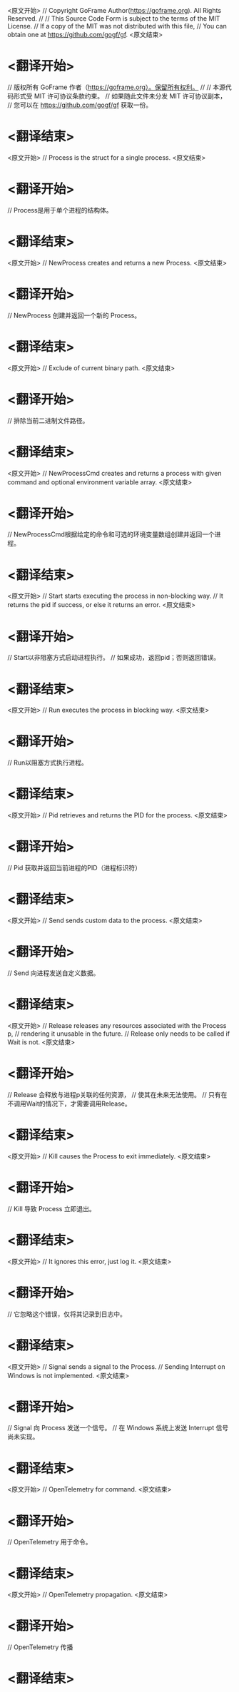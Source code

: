 
<原文开始>
// Copyright GoFrame Author(https://goframe.org). All Rights Reserved.
//
// This Source Code Form is subject to the terms of the MIT License.
// If a copy of the MIT was not distributed with this file,
// You can obtain one at https://github.com/gogf/gf.
<原文结束>

# <翻译开始>
// 版权所有 GoFrame 作者（https://goframe.org）。保留所有权利。
//
// 本源代码形式受 MIT 许可协议条款约束。
// 如果随此文件未分发 MIT 许可协议副本，
// 您可以在 https://github.com/gogf/gf 获取一份。
# <翻译结束>


<原文开始>
// Process is the struct for a single process.
<原文结束>

# <翻译开始>
// Process是用于单个进程的结构体。
# <翻译结束>


<原文开始>
// NewProcess creates and returns a new Process.
<原文结束>

# <翻译开始>
// NewProcess 创建并返回一个新的 Process。
# <翻译结束>


<原文开始>
// Exclude of current binary path.
<原文结束>

# <翻译开始>
// 排除当前二进制文件路径。
# <翻译结束>


<原文开始>
// NewProcessCmd creates and returns a process with given command and optional environment variable array.
<原文结束>

# <翻译开始>
// NewProcessCmd根据给定的命令和可选的环境变量数组创建并返回一个进程。
# <翻译结束>


<原文开始>
// Start starts executing the process in non-blocking way.
// It returns the pid if success, or else it returns an error.
<原文结束>

# <翻译开始>
// Start以非阻塞方式启动进程执行。
// 如果成功，返回pid；否则返回错误。
# <翻译结束>


<原文开始>
// Run executes the process in blocking way.
<原文结束>

# <翻译开始>
// Run以阻塞方式执行进程。
# <翻译结束>


<原文开始>
// Pid retrieves and returns the PID for the process.
<原文结束>

# <翻译开始>
// Pid 获取并返回当前进程的PID（进程标识符）
# <翻译结束>


<原文开始>
// Send sends custom data to the process.
<原文结束>

# <翻译开始>
// Send 向进程发送自定义数据。
# <翻译结束>


<原文开始>
// Release releases any resources associated with the Process p,
// rendering it unusable in the future.
// Release only needs to be called if Wait is not.
<原文结束>

# <翻译开始>
// Release 会释放与进程p关联的任何资源，
// 使其在未来无法使用。
// 只有在不调用Wait的情况下，才需要调用Release。
# <翻译结束>


<原文开始>
// Kill causes the Process to exit immediately.
<原文结束>

# <翻译开始>
// Kill 导致 Process 立即退出。
# <翻译结束>


<原文开始>
// It ignores this error, just log it.
<原文结束>

# <翻译开始>
// 它忽略这个错误，仅将其记录到日志中。
# <翻译结束>


<原文开始>
// Signal sends a signal to the Process.
// Sending Interrupt on Windows is not implemented.
<原文结束>

# <翻译开始>
// Signal 向 Process 发送一个信号。
// 在 Windows 系统上发送 Interrupt 信号尚未实现。
# <翻译结束>


<原文开始>
// OpenTelemetry for command.
<原文结束>

# <翻译开始>
// OpenTelemetry 用于命令。
# <翻译结束>


<原文开始>
// OpenTelemetry propagation.
<原文结束>

# <翻译开始>
// OpenTelemetry 传播
# <翻译结束>

